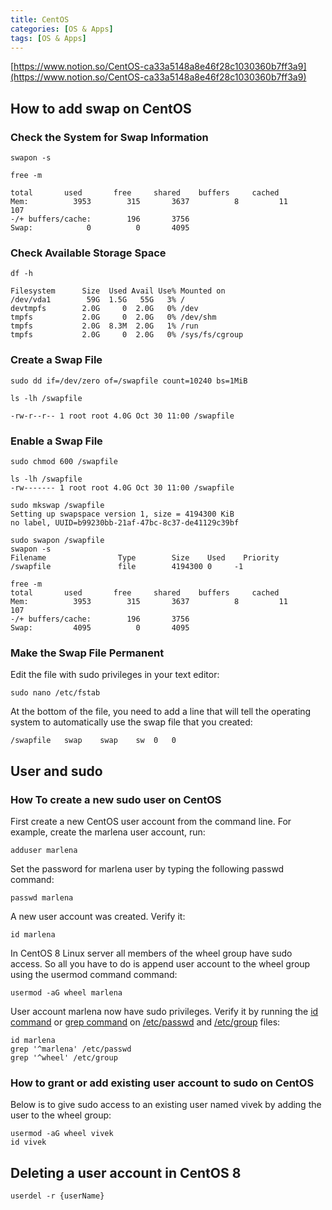```yaml
---
title: CentOS
categories: [OS & Apps]
tags: [OS & Apps]
---
```


[https://www.notion.so/CentOS-ca33a5148a8e46f28c1030360b7ff3a9](https://www.notion.so/CentOS-ca33a5148a8e46f28c1030360b7ff3a9)


## How to add swap on CentOS


### Check the System for Swap Information


```shell
swapon -s
```


```shell
free -m

total       used       free     shared    buffers     cached
Mem:          3953        315       3637          8         11        107
-/+ buffers/cache:        196       3756
Swap:            0          0       4095
```


### Check Available Storage Space


```shell
df -h

Filesystem      Size  Used Avail Use% Mounted on
/dev/vda1        59G  1.5G   55G   3% /
devtmpfs        2.0G     0  2.0G   0% /dev
tmpfs           2.0G     0  2.0G   0% /dev/shm
tmpfs           2.0G  8.3M  2.0G   1% /run
tmpfs           2.0G     0  2.0G   0% /sys/fs/cgroup
```


### Create a Swap File


```shell
sudo dd if=/dev/zero of=/swapfile count=10240 bs=1MiB
```


```shell
ls -lh /swapfile

-rw-r--r-- 1 root root 4.0G Oct 30 11:00 /swapfile
```


### Enable a Swap File


```shell
sudo chmod 600 /swapfile

ls -lh /swapfile
-rw------- 1 root root 4.0G Oct 30 11:00 /swapfile

sudo mkswap /swapfile
Setting up swapspace version 1, size = 4194300 KiB
no label, UUID=b99230bb-21af-47bc-8c37-de41129c39bf

sudo swapon /swapfile
swapon -s
Filename                Type        Size    Used    Priority
/swapfile               file        4194300 0     -1

free -m
total       used       free     shared    buffers     cached
Mem:          3953        315       3637          8         11        107
-/+ buffers/cache:        196       3756
Swap:         4095          0       4095
```


### Make the Swap File Permanent


Edit the file with sudo privileges in your text editor:


```shell
sudo nano /etc/fstab
```


At the bottom of the file, you need to add a line that will tell the operating system to automatically use the swap file that you created:


```shell
/swapfile   swap    swap    sw  0   0
```


## User and sudo


### **How To create a new sudo user on CentOS**


First create a new CentOS user account from the command line. For example, create the marlena user account, run:


```shell
adduser marlena
```


Set the password for marlena user by typing the following passwd command:


```shell
passwd marlena
```


A new user account was created. Verify it:


```shell
id marlena
```


In CentOS 8 Linux server all members of the wheel group have sudo access. So all you have to do is append user account to the wheel group using the usermod command command:


```shell
usermod -aG wheel marlena
```


User account marlena now have sudo privileges. Verify it by running the [id command](https://www.cyberciti.biz/faq/unix-linux-id-command-examples-usage-syntax/) or [grep command](https://www.cyberciti.biz/faq/howto-use-grep-command-in-linux-unix/) on [/etc/passwd](https://www.cyberciti.biz/faq/understanding-etcpasswd-file-format/) and [/etc/group](https://www.cyberciti.biz/faq/understanding-etcgroup-file/) files:


```shell
id marlena
grep '^marlena' /etc/passwd
grep '^wheel' /etc/group
```


### **How to grant or add existing user account to sudo on CentOS**


Below is to give sudo access to an existing user named vivek by adding the user to the wheel group:


```shell
usermod -aG wheel vivek
id vivek
```


## **Deleting a user account in CentOS 8**


```shell
userdel -r {userName}
```

